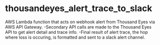 # thousandeyes_alert_trace_to_slack

AWS Lambda function that acts on webhook alert from Thousand Eyes via AWS API Gateway.
-Secondary API calls are made to the Thousand Eyes API to get alert detail and trace info.
-Final result of alert trace, the hop where loss is occuring, is formatted and sent to a slack alert channel.
